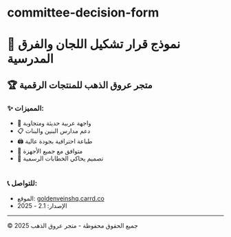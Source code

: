 # committee-decision-form
# 📄 نموذج قرار تشكيل اللجان والفرق المدرسية

## 🏆 متجر عروق الذهب للمنتجات الرقمية

### ✨ المميزات:
- 🎯 واجهة عربية حديثة ومتجاوبة
- 📋 دعم مدارس البنين والبنات
- 🖨️ طباعة احترافية بجودة عالية
- 📱 متوافق مع جميع الأجهزة
- 🎨 تصميم يحاكي الخطابات الرسمية

#
### 📞 للتواصل:
- الموقع: [goldenveinshq.carrd.co](https://goldenveinshq.carrd.co/)
- الإصدار: 2.1 - 2025

---
© جميع الحقوق محفوظة - متجر عروق الذهب 2025
